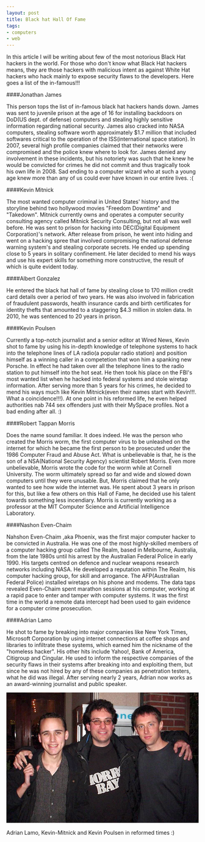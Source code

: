 ```yaml
---
layout: post
title: Black hat Hall Of Fame
tags: 
- computers
- web 
---
```


In this article I will be writing about few of the most notorious Black Hat hackers in the world. For those who don't know what Black Hat hackers means, they are those hackers with malicious intent as against White Hat hackers who hack mainly to expose security flaws to the developers. Here goes a list of the in-famous!!!

####Jonathan James

This person tops the list of in-famous black hat hackers hands down. James was sent to juvenile prison at the age of 16 for installing backdoors on DoD(US dept. of defense) computers and stealing highly sensitive information regarding national security. James also cracked into NASA computers, stealing software worth approximately $1.7 million that included softwares critical to the operation of the ISS(international space station). In 2007, several high profile companies claimed that their networks were compromised and the police knew where to look for. James denied any involvement in these incidents, but his notoriety was such that he knew he would be convicted for crimes he did not commit and thus tragically took his own life in 2008. Sad ending to a computer wizard who at such a young age knew more than any of us could ever have known in our entire lives. :(

####Kevin Mitnick

The most wanted computer criminal in United States' history and the storyline behind two hollywood movies "Freedom Downtime" and "Takedown". Mitnick currently owns and operates a computer security consulting agency called Mitnick Security Consulting, but not all was well before. He was sent to prison for hacking into DEC(Digital Equipment Corporation)'s network. After release from prison, he went into hiding and went on a hacking spree that involved compromising the national defense warning system's and stealing corporate secrets. He ended up spending close to 5 years in solitary confinement. He later decided to mend his ways and use his expert skills for something more constructive, the result of which is quite evident today.

####Albert Gonzalez

He entered the black hat hall of fame by stealing close to 170 million credit card details over a period of two years. He was also involved in fabrication of fraudulent passwords, health insurance cards and birth certificates for identity thefts that amounted to a staggering $4.3 million in stolen data. In 2010, he was sentenced to 20 years in prison.

####Kevin Poulsen

Currently a top-notch journalist and a senior editor at Wired News, Kevin shot to fame by using his in-depth knowledge of telephone systems to hack into the telephone lines of LA radio(a popular radio station) and position himself as a winning caller in a competetion that won him a spanking new Porsche. In effect he had taken over all the telephone lines to the radio station to put himself into the hot seat. He then took his place on the FBI's most wanted list when he hacked into federal systems and stole wiretap information. After serving more than 5 years for his crimes, he decided to mend his ways much like Kevin Mitnick(even their names start with Kevin!!!. What a coincidence!!!). At one point in his reformed life, he even helped authorities nab 744 sex offenders just with their MySpace profiles. Not a bad ending after all. :)

####Robert Tappan Morris

Does the name sound familiar. It does indeed. He was the person who created the Morris worm, the first computer virus to be unleashed on the internet for which he became the first person to be prosecuted under the 1986 Computer Fraud and Abuse Act. What is unbelievable is that, he is the son of a NSA(National Security Agency) scientist Robert Morris. Even more unbelievable, Morris wrote the code for the worm while at Cornell University. The worm ultimately spread so far and wide and slowed down computers until they were unusable. But, Morris claimed that he only wanted to see how wide the internet was. He spent about 3 years in prison for this, but like a few others on this Hall of Fame, he decided use his talent towards something less incendiary. Morris is currently working as a professor at the MIT Computer Science and Artificial Intelligence Laboratory.

####Nashon Even-Chaim

Nahshon Even-Chaim ,aka Phoenix, was the first major computer hacker to be convicted in Australia. He was one of the most highly-skilled members of a computer hacking group called The Realm, based in Melbourne, Australia, from the late 1980s until his arrest by the Australian Federal Police in early 1990. His targets centred on defence and nuclear weapons research networks including NASA. He developed a reputation within The Realm, his computer hacking group, for skill and arrogance. The AFP(Australian Federal Police) installed wiretaps on his phone and modems. The data taps revealed Even-Chaim spent marathon sessions at his computer, working at a rapid pace to enter and tamper with computer systems. It was the first time in the world a remote data intercept had been used to gain evidence for a computer crime prosecution.

####Adrian Lamo

He shot to fame by breaking into major companies like New York Times, Microsoft Corporation by using internet connections at coffee shops and libraries to infiltrate these systems, which earned him the nickname of the "homeless hacker". His other hits include Yahoo!, Bank of America, Citigroup and Cingular. He used to inform the respective companies of the security flaws in their systems after breaking into and exploiting them, but since he was not hired by any of these companies as penetration testers, what he did was illegal. After serving nearly 2 years, Adrian now works as an award-winning journalist and public speaker.

<img src="/images/Lamo-Mitnick-Poulsen.png" width="750px" />

Adrian Lamo, Kevin-Mitnick and Kevin Poulsen in reformed times :)
